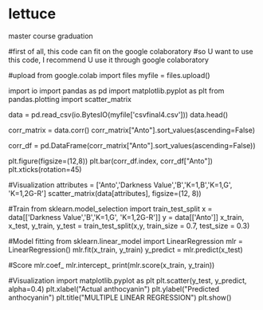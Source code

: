 # lettuce
master course graduation

#first of all, this code can fit on the google colaboratory
#so U want to use this code, I recommend U use it through google colaboratory

#upload
from google.colab import files
myfile = files.upload()

import io
import pandas as pd
import matplotlib.pyplot as plt
from pandas.plotting import scatter_matrix


data = pd.read_csv(io.BytesIO(myfile['csvfinal4.csv']))
data.head()

corr_matrix = data.corr()
corr_matrix["Anto"].sort_values(ascending=False)

corr_df = pd.DataFrame(corr_matrix["Anto"].sort_values(ascending=False))


plt.figure(figsize=(12,8))
plt.bar(corr_df.index, corr_df["Anto"])
plt.xticks(rotation=45)

#Visualization
attributes = ['Anto','Darkness Value','B','K=1,B','K=1,G', 'K=1,2G-R']
scatter_matrix(data[attributes], figsize=(12, 8))

#Train
from sklearn.model_selection import train_test_split
x = data[['Darkness Value','B','K=1,G', 'K=1,2G-R']]
y = data[['Anto']]
x_train, x_test, y_train, y_test = train_test_split(x,y, train_size = 0.7, test_size = 0.3)

#Model fitting
from sklearn.linear_model import LinearRegression
mlr = LinearRegression()
mlr.fit(x_train, y_train)
y_predict = mlr.predict(x_test)

#Score
mlr.coef_
mlr.intercept_
print(mlr.score(x_train, y_train))

#Visualization
import matplotlib.pyplot as plt
plt.scatter(y_test, y_predict, alpha=0.4)
plt.xlabel("Actual anthocyanin")
plt.ylabel("Predicted anthocyanin")
plt.title("MULTIPLE LINEAR REGRESSION")
plt.show()


